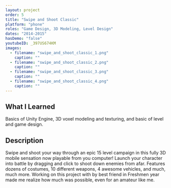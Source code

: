 ```yaml
---
layout: project
order: 5
title: "Swipe and Shoot Classic"
platform: "phone"
roles: "Game Design, 3D Modeling, Level Design"
dates: "2014-2015"
hasDemo: "false"
youtubeID: _397US674KM
images:
  - filename: "swipe_and_shoot_classic_1.png"
    caption: ""
  - filename: "swipe_and_shoot_classic_2.png"
    caption: ""
  - filename: "swipe_and_shoot_classic_3.png"
    caption: ""
  - filename: "swipe_and_shoot_classic_4.png"
    caption: ""
---
```


## What I Learned
Basics of Unity Engine, 3D voxel modeling and texturing, and basic of level and game design.

## Description

Swipe and shoot your way through an epic 15 level campaign in this fully 3D mobile sensation now playable from you computer! Launch your character into battle by dragging and click to shoot down enemies from afar. Features dozens of costumes, 10 different weapons, 4 awesome vehicles, and much, much more. Working on this project with by best friend in Freshmen year made me realize how much was possible, even for an amateur like me.
